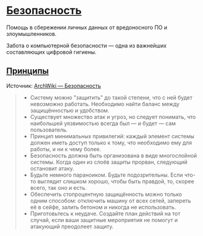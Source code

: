 # [Безопасность](#security)

Помощь в сбережении личных данных от вредоносного ПО и злоумышленников.

Забота о компьютерной безопасности — одна из важнейших составляющих цифровой
гигиены.

## [Принципы](#concepts)

Источник:
[ArchWiki — Безопасность](https://wiki.archlinux.org/title/Security_(Русский)#Принципы)

> - Систему можно "защитить" до такой степени, что с ней будет невозможно
> работать. Необходимо найти баланс между защищённостью и удобством.
> - Существует множество атак и угроз, но следует понимать, что наибольшей
> уязвимостью всегда был — и будет — сам пользователь.
> - Принцип минимальных привилегий: каждый элемент системы должен иметь доступ
> только к тому, что необходимо ему для работы, и ни к чему более.
> - Безопасность должна быть организована в виде многослойной системы.
> Когда один из слоёв защиты прорван, следующий остановит атаку.
> - Будьте немного параноиком. Будьте подозрительны. Если что-то выглядит
> слишком хорошо, чтобы быть правдой, то, скорее всего, так оно и есть.
> - Обеспечить стопроцентную защищённость можно только одним способом:
> отключить машину от всех сетей, запереть её в сейфе, залить бетоном и никогда
> не использовать.
> - Приготовьтесь к неудаче. Создайте план действий на тот случай, если ваши
> защитные мероприятия не помогут и атакующий преодолеет защиту.
